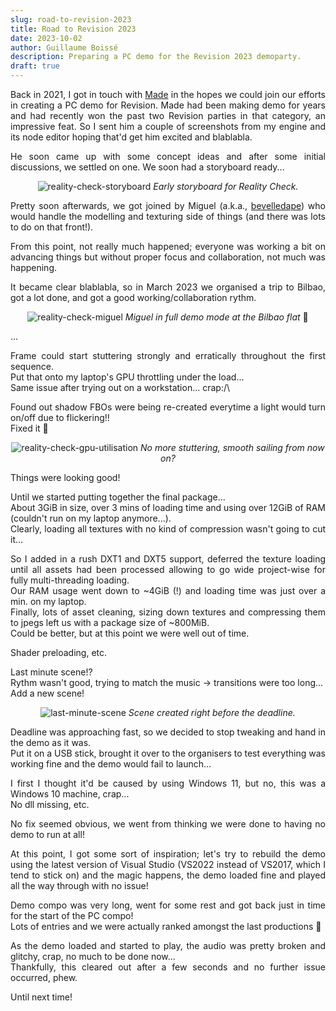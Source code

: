 ```yaml
---
slug: road-to-revision-2023
title: Road to Revision 2023
date: 2023-10-02
author: Guillaume Boissé
description: Preparing a PC demo for the Revision 2023 demoparty.
draft: true
---
```


<div style="text-align: justify">

Back in 2021, I got in touch with [Made](https://www.pouet.net/user.php?who=98709) in the hopes we could join our efforts in creating a PC demo for Revision.
Made had been making demo for years and had recently won the past two Revision parties in that category, an impressive feat.
So I sent him a couple of screenshots from my engine and its node editor hoping that'd get him excited and blablabla.

<!--
Got in touch with Made who had won the last two revisions in hope that...\
Positive reaction :slightly_smiling_face: and he soon proposed some concept idea.
-->

He soon came up with some concept ideas and after some initial discussions, we settled on one.
We soon had a storyboard ready...

<div style="text-align: center;">

![reality-check-storyboard](/reality-check-storyboard.png)
*Early storyboard for Reality Check.*

</div>

Pretty soon afterwards, we got joined by Miguel (a.k.a., [bevelledape](https://www.pouet.net/user.php?who=106515)) who would handle the modelling and texturing side of things (and there was lots to do on that front!).

From this point, not really much happened; everyone was working a bit on advancing things but without proper focus and collaboration, not much was happening.

It became clear blablabla, so in March 2023 we organised a trip to Bilbao, got a lot done, and got a good working/collaboration rythm.

<div style="text-align: center;">

![reality-check-miguel](/reality-check-miguel.jpg)
*Miguel in full demo mode at the Bilbao flat* :slightly_smiling_face:

</div>

...

Frame could start stuttering strongly and erratically throughout the first sequence.\
Put that onto my laptop's GPU throttling under the load...\
Same issue after trying out on a workstation... crap:/\

Found out shadow FBOs were being re-created everytime a light would turn on/off due to flickering!!\
Fixed it :slightly_smiling_face:

<div style="text-align: center;">

![reality-check-gpu-utilisation](/reality-check-gpu-utilisation.jpg)
*No more stuttering, smooth sailing from now on?*

</div>

Things were looking good!

Until we started putting together the final package...\
About 3GiB in size, over 3 mins of loading time and using over 12GiB of RAM (couldn't run on my laptop anymore...).\
Clearly, loading all textures with no kind of compression wasn't going to cut it...

So I added in a rush DXT1 and DXT5 support, deferred the texture loading until all assets had been processed allowing to go wide project-wise for fully multi-threading loading.\
Our RAM usage went down to ~4GiB (!) and loading time was just over a min. on my laptop.\
Finally, lots of asset cleaning, sizing down textures and compressing them to jpegs left us with a package size of ~800MiB.\
Could be better, but at this point we were well out of time.

Shader preloading, etc.

Last minute scene!?\
Rythm wasn't good, trying to match the music -> transitions were too long...\
Add a new scene!

<div style="text-align: center;">

![last-minute-scene](/last-minute-scene.jpg)
*Scene created right before the deadline.*

</div>

<!--
Particles disappearing halfway through a shot... still haven't solved the problem!!
-->

Deadline was approaching fast, so we decided to stop tweaking and hand in the demo as it was.\
Put it on a USB stick, brought it over to the organisers to test everything was working fine and the demo would fail to launch...

I first I thought it'd be caused by using Windows 11, but no, this was a Windows 10 machine, crap...\
No dll missing, etc.

No fix seemed obvious, we went from thinking we were done to having no demo to run at all!

At this point, I got some sort of inspiration; let's try to rebuild the demo using the latest version of Visual Studio (VS2022 instead of VS2017, which I tend to stick on) and the magic happens, the demo loaded fine and played all the way through with no issue!

Demo compo was very long, went for some rest and got back just in time for the start of the PC compo!\
Lots of entries and we were actually ranked amongst the last productions :slightly_smiling_face:

As the demo loaded and started to play, the audio was pretty broken and glitchy, crap, no much to be done now...\
Thankfully, this cleared out after a few seconds and no further issue occurred, phew.

Until next time!

</div>
